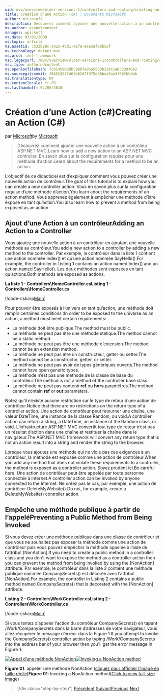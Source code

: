 ```yaml
---
uid: mvc/overview/older-versions-1/controllers-and-routing/creating-an-action-cs
title: Création d’une Action (c#) | Documents Microsoft
author: microsoft
description: Découvrez comment ajouter une nouvelle action à un contrôleur ASP.NET MVC. En savoir plus sur la configuration requise pour une méthode d’action.
ms.author: aspnetcontent
manager: wpickett
ms.date: 03/02/2009
ms.topic: article
ms.assetid: cb33b28c-3025-4bd1-a1fa-eaa3af7bb56f
ms.technology: dotnet-mvc
ms.prod: .net-framework
msc.legacyurl: /mvc/overview/older-versions-1/controllers-and-routing/creating-an-action-cs
msc.type: authoredcontent
ms.openlocfilehash: 7c6145902db59b07e96a5563b138c1a6323946b2
ms.sourcegitcommit: f8852267f463b62d7f975e56bea9aa3f68fbbdeb
ms.translationtype: MT
ms.contentlocale: fr-FR
ms.lasthandoff: 04/06/2018
---
```

<a name="creating-an-action-c"></a><span data-ttu-id="7c1d4-104">Création d’une Action (c#)</span><span class="sxs-lookup"><span data-stu-id="7c1d4-104">Creating an Action (C#)</span></span>
====================
<span data-ttu-id="7c1d4-105">par [Microsoft](https://github.com/microsoft)</span><span class="sxs-lookup"><span data-stu-id="7c1d4-105">by [Microsoft](https://github.com/microsoft)</span></span>

> <span data-ttu-id="7c1d4-106">Découvrez comment ajouter une nouvelle action à un contrôleur ASP.NET MVC.</span><span class="sxs-lookup"><span data-stu-id="7c1d4-106">Learn how to add a new action to an ASP.NET MVC controller.</span></span> <span data-ttu-id="7c1d4-107">En savoir plus sur la configuration requise pour une méthode d’action.</span><span class="sxs-lookup"><span data-stu-id="7c1d4-107">Learn about the requirements for a method to be an action.</span></span>


<span data-ttu-id="7c1d4-108">L’objectif de ce didacticiel est d’expliquer comment vous pouvez créer une nouvelle action de contrôleur.</span><span class="sxs-lookup"><span data-stu-id="7c1d4-108">The goal of this tutorial is to explain how you can create a new controller action.</span></span> <span data-ttu-id="7c1d4-109">Vous en savoir plus sur la configuration requise d’une méthode d’action.</span><span class="sxs-lookup"><span data-stu-id="7c1d4-109">You learn about the requirements of an action method.</span></span> <span data-ttu-id="7c1d4-110">Vous apprenez également à empêcher une méthode d’être exposé en tant qu’action.</span><span class="sxs-lookup"><span data-stu-id="7c1d4-110">You also learn how to prevent a method from being exposed as an action.</span></span>

## <a name="adding-an-action-to-a-controller"></a><span data-ttu-id="7c1d4-111">Ajout d’une Action à un contrôleur</span><span class="sxs-lookup"><span data-stu-id="7c1d4-111">Adding an Action to a Controller</span></span>

<span data-ttu-id="7c1d4-112">Vous ajoutez une nouvelle action à un contrôleur en ajoutant une nouvelle méthode au contrôleur.</span><span class="sxs-lookup"><span data-stu-id="7c1d4-112">You add a new action to a controller by adding a new method to the controller.</span></span> <span data-ttu-id="7c1d4-113">Par exemple, le contrôleur dans la liste 1 contient une action nommée Index() et qu’une action nommée SayHello().</span><span class="sxs-lookup"><span data-stu-id="7c1d4-113">For example, the controller in Listing 1 contains an action named Index() and an action named SayHello().</span></span> <span data-ttu-id="7c1d4-114">Les deux méthodes sont exposées en tant qu’actions.</span><span class="sxs-lookup"><span data-stu-id="7c1d4-114">Both methods are exposed as actions.</span></span>

<span data-ttu-id="7c1d4-115">**La liste 1 - Controllers\HomeController.cs**</span><span class="sxs-lookup"><span data-stu-id="7c1d4-115">**Listing 1 - Controllers\HomeController.cs**</span></span>

[!code-csharp[Main](creating-an-action-cs/samples/sample1.cs)]

<span data-ttu-id="7c1d4-116">Pour pouvoir être exposés à l’univers en tant qu’action, une méthode doit remplir certaines conditions :</span><span class="sxs-lookup"><span data-stu-id="7c1d4-116">In order to be exposed to the universe as an action, a method must meet certain requirements:</span></span>

- <span data-ttu-id="7c1d4-117">La méthode doit être publique.</span><span class="sxs-lookup"><span data-stu-id="7c1d4-117">The method must be public.</span></span>
- <span data-ttu-id="7c1d4-118">La méthode ne peut pas être une méthode statique.</span><span class="sxs-lookup"><span data-stu-id="7c1d4-118">The method cannot be a static method.</span></span>
- <span data-ttu-id="7c1d4-119">La méthode ne peut pas être une méthode d’extension.</span><span class="sxs-lookup"><span data-stu-id="7c1d4-119">The method cannot be an extension method.</span></span>
- <span data-ttu-id="7c1d4-120">La méthode ne peut pas être un constructeur, getter ou setter.</span><span class="sxs-lookup"><span data-stu-id="7c1d4-120">The method cannot be a constructor, getter, or setter.</span></span>
- <span data-ttu-id="7c1d4-121">La méthode ne peut pas avoir de types génériques ouverts.</span><span class="sxs-lookup"><span data-stu-id="7c1d4-121">The method cannot have open generic types.</span></span>
- <span data-ttu-id="7c1d4-122">La méthode n’est pas une méthode de la classe de base du contrôleur.</span><span class="sxs-lookup"><span data-stu-id="7c1d4-122">The method is not a method of the controller base class.</span></span>
- <span data-ttu-id="7c1d4-123">La méthode ne peut pas contenir **ref** ou **hors** paramètres.</span><span class="sxs-lookup"><span data-stu-id="7c1d4-123">The method cannot contain **ref** or **out** parameters.</span></span>

<span data-ttu-id="7c1d4-124">Notez qu’il n’existe aucune restriction sur le type de retour d’une action de contrôleur.</span><span class="sxs-lookup"><span data-stu-id="7c1d4-124">Notice that there are no restrictions on the return type of a controller action.</span></span> <span data-ttu-id="7c1d4-125">Une action de contrôleur peut retourner une chaîne, une valeur DateTime, une instance de la classe Random, ou void.</span><span class="sxs-lookup"><span data-stu-id="7c1d4-125">A controller action can return a string, a DateTime, an instance of the Random class, or void.</span></span> <span data-ttu-id="7c1d4-126">L’infrastructure ASP.NET MVC convertit tout type de retour n’est pas un résultat d’action dans une chaîne et restituer la chaîne dans le navigateur.</span><span class="sxs-lookup"><span data-stu-id="7c1d4-126">The ASP.NET MVC framework will convert any return type that is not an action result into a string and render the string to the browser.</span></span>

<span data-ttu-id="7c1d4-127">Lorsque vous ajoutez une méthode qui ne viole pas ces exigences à un contrôleur, la méthode est exposée comme une action de contrôleur.</span><span class="sxs-lookup"><span data-stu-id="7c1d4-127">When you add any method that does not violate these requirements to a controller, the method is exposed as a controller action.</span></span> <span data-ttu-id="7c1d4-128">Soyez prudent ici.</span><span class="sxs-lookup"><span data-stu-id="7c1d4-128">Be careful here.</span></span> <span data-ttu-id="7c1d4-129">Une action de contrôleur peut être appelée par toute personne connectée à Internet.</span><span class="sxs-lookup"><span data-stu-id="7c1d4-129">A controller action can be invoked by anyone connected to the Internet.</span></span> <span data-ttu-id="7c1d4-130">Ne créez pas le cas, par exemple, une action de contrôleur DeleteMyWebsite().</span><span class="sxs-lookup"><span data-stu-id="7c1d4-130">Do not, for example, create a DeleteMyWebsite() controller action.</span></span>

## <a name="preventing-a-public-method-from-being-invoked"></a><span data-ttu-id="7c1d4-131">Empêche une méthode publique à partir de l’appelé</span><span class="sxs-lookup"><span data-stu-id="7c1d4-131">Preventing a Public Method from Being Invoked</span></span>

<span data-ttu-id="7c1d4-132">Si vous devez créer une méthode publique dans une classe de contrôleur et que vous ne souhaitez pas exposer la méthode comme une action de contrôleur puis vous pouvez empêcher la méthode appelée à l’aide de l’attribut [NonAction].</span><span class="sxs-lookup"><span data-stu-id="7c1d4-132">If you need to create a public method in a controller class and you don't want to expose the method as a controller action then you can prevent the method from being invoked by using the [NonAction] attribute.</span></span> <span data-ttu-id="7c1d4-133">Par exemple, le contrôleur dans la liste 2 contient une méthode publique nommée CompanySecrets() est décorée avec l’attribut [NonAction].</span><span class="sxs-lookup"><span data-stu-id="7c1d4-133">For example, the controller in Listing 2 contains a public method named CompanySecrets() that is decorated with the [NonAction] attribute.</span></span>

<span data-ttu-id="7c1d4-134">**Listing 2 - Controllers\WorkController.cs**</span><span class="sxs-lookup"><span data-stu-id="7c1d4-134">**Listing 2 - Controllers\WorkController.cs**</span></span>

[!code-csharp[Main](creating-an-action-cs/samples/sample2.cs)]

<span data-ttu-id="7c1d4-135">Si vous tentez d’appeler l’action du contrôleur CompanySecrets() en tapant /Work/CompanySecrets dans la barre d’adresses de votre navigateur, vous allez récupérer le message d’erreur dans la Figure 1.</span><span class="sxs-lookup"><span data-stu-id="7c1d4-135">If you attempt to invoke the CompanySecrets() controller action by typing /Work/CompanySecrets into the address bar of your browser then you'll get the error message in Figure 1.</span></span>


<span data-ttu-id="7c1d4-136">[![Appel d’une méthode NonAction](creating-an-action-cs/_static/image1.jpg)](creating-an-action-cs/_static/image1.png)</span><span class="sxs-lookup"><span data-stu-id="7c1d4-136">[![Invoking a NonAction method](creating-an-action-cs/_static/image1.jpg)](creating-an-action-cs/_static/image1.png)</span></span>

<span data-ttu-id="7c1d4-137">**Figure 01**: appeler une méthode NonAction ([cliquez pour afficher l’image en taille réelle](creating-an-action-cs/_static/image2.png))</span><span class="sxs-lookup"><span data-stu-id="7c1d4-137">**Figure 01**: Invoking a NonAction method([Click to view full-size image](creating-an-action-cs/_static/image2.png))</span></span>

> [!div class="step-by-step"]
> <span data-ttu-id="7c1d4-138">[Précédent](creating-a-controller-cs.md)
> [Suivant](asp-net-mvc-routing-overview-vb.md)</span><span class="sxs-lookup"><span data-stu-id="7c1d4-138">[Previous](creating-a-controller-cs.md)
[Next](asp-net-mvc-routing-overview-vb.md)</span></span>
